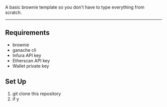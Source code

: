 A basic brownie template so you don't have to type everything from scratch.

---

## Requirements

- brownie
- ganache cli
- Infura API key
- Etherscan API key
- Wallet private key

## Set Up

1. git clone this repository
2. if y
